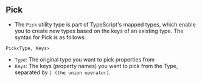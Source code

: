 ## Pick

- The `Pick` utility type is part of TypeScript's mapped types, which enable you to create new types based on the keys of an existing type. The syntax for Pick is as follows:

```Ts
Pick<Type, Keys>
```
- `Type`: The original type you want to pick properties from
- `Keys`: The keys (property names) you want to pick from the Type, separated by `| (the union operator)`.
